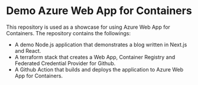 # Demo Azure Web App for Containers

This repository is used as a showcase for using Azure Web App for Containers. The repository 
contains the followings:
* A demo Node.js application that demonstrates a blog written in Next.js and React.
* A terraform stack that creates a Web App, Container Registry and Federated Credential Provider for Github.
* A Github Action that builds and deploys the application to Azure Web App for Containers.